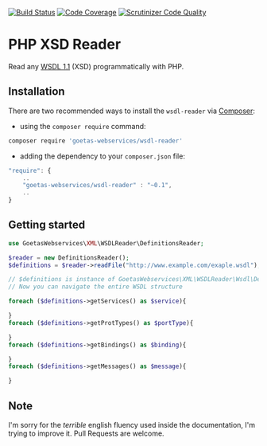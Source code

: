 [![Build Status](https://travis-ci.org/goetas/wsdl-reader.svg?branch=master)](https://travis-ci.org/goetas/wsdl-reader)
[![Code Coverage](https://scrutinizer-ci.com/g/goetas/wsdl-reader/badges/coverage.png?b=master)](https://scrutinizer-ci.com/g/goetas/wsdl-reader/?branch=master)
[![Scrutinizer Code Quality](https://scrutinizer-ci.com/g/goetas/wsdl-reader/badges/quality-score.png?b=master)](https://scrutinizer-ci.com/g/goetas/wsdl-reader/?branch=master)


PHP XSD Reader
==============

Read any [WSDL 1.1](http://en.wikipedia.org/wiki/Web_Services_Description_Language) (XSD) programmatically with PHP.


Installation
------------

There are two recommended ways to install the `wsdl-reader` via [Composer](https://getcomposer.org/):

* using the ``composer require`` command:

```bash
composer require 'goetas-webservices/wsdl-reader'
```

* adding the dependency to your ``composer.json`` file:

```js
"require": {
    ..
    "goetas-webservices/wsdl-reader" : "~0.1",
    ..
}
```
Getting started
---------------

```php
use GoetasWebservices\XML\WSDLReader\DefinitionsReader;

$reader = new DefinitionsReader();
$definitions = $reader->readFile("http://www.example.com/exaple.wsdl");

// $definitions is instance of GoetasWebservices\XML\WSDLReader\Wsdl\Definitions;
// Now you can navigate the entire WSDL structure

foreach ($definitions->getServices() as $service){

}
foreach ($definitions->getProtTypes() as $portType){

}
foreach ($definitions->getBindings() as $binding){

}
foreach ($definitions->getMessages() as $message){

}

```

Note
----

I'm sorry for the *terrible* english fluency used inside the documentation, I'm trying to improve it. 
Pull Requests are welcome.

